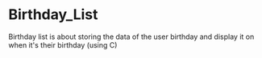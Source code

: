 # Birthday_List
Birthday list is about storing the data of the user birthday and display it on when it's their birthday (using C)
